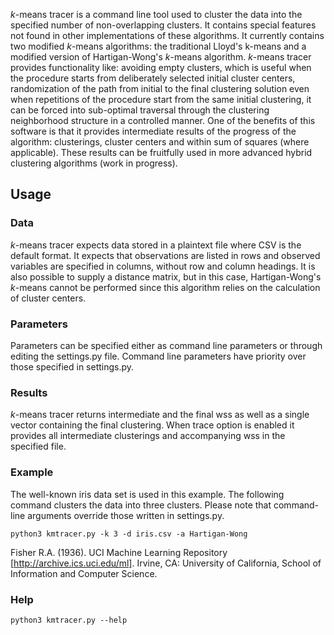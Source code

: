*k*-means tracer is a command line tool used to cluster the data into the specified 
number of non-overlapping clusters. 
It contains special features not found in other implementations of these algorithms.
It currently contains two modified *k*-means algorithms: the traditional Lloyd's 
k-means and a modified version of Hartigan-Wong's *k*-means algorithm.
*k*-means tracer provides functionality like:
avoiding empty clusters, which is useful when the procedure starts from deliberately 
selected initial cluster centers, 
randomization of the path from initial to the final clustering solution even when 
repetitions of the procedure start from the same 
initial clustering, it can be forced into sub-optimal 
traversal through the clustering neighborhood structure in a controlled manner. 
One of the benefits of this software is that it provides 
intermediate results of the progress of the algorithm: clusterings, 
cluster centers and within sum of squares (where applicable).
These results can be fruitfully used in more advanced hybrid clustering algorithms 
(work in progress).



## Usage

### Data
*k*-means tracer expects data stored in a plaintext file where 
CSV is the default format. It expects that observations are listed in
rows and observed variables are specified in columns, without row and column headings. 
It is also possible to supply a distance matrix,
but in this case, Hartigan-Wong's *k*-means cannot be performed since
this algorithm relies on the calculation of cluster centers.

### Parameters
Parameters can be specified either as command line parameters or
through editing the settings.py file. Command line parameters have priority
over those specified in settings.py.

### Results
*k*-means tracer returns intermediate and the final wss as well as 
a single vector containing the final clustering. When trace option is enabled
it provides all intermediate clusterings and accompanying wss in the 
specified file.

### Example
The well-known iris data set is used in this example.
The following command clusters the data into three clusters. Please note that 
command-line arguments override those written in settings.py.

```python3 kmtracer.py -k 3 -d iris.csv -a Hartigan-Wong```


Fisher R.A. (1936). 
UCI Machine Learning Repository [http://archive.ics.uci.edu/ml]. Irvine, CA: 
University of California, School of Information and Computer Science. 

### Help
```python3 kmtracer.py --help```
